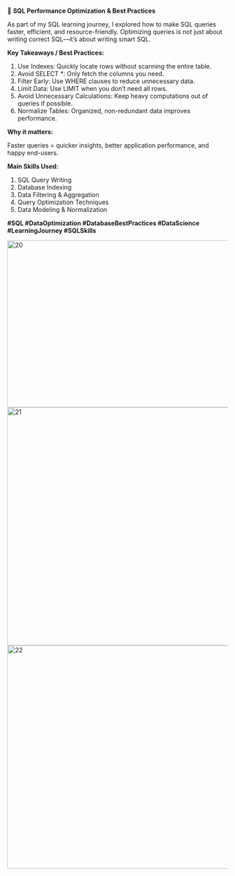 🚀 **SQL Performance Optimization & Best Practices**

As part of my SQL learning journey, I explored how to make SQL queries faster, efficient, 
and resource-friendly. Optimizing queries is not just about writing correct SQL—it’s about writing smart SQL.

**Key Takeaways / Best Practices:**

1. Use Indexes: Quickly locate rows without scanning the entire table.
2. Avoid SELECT *: Only fetch the columns you need.
3. Filter Early: Use WHERE clauses to reduce unnecessary data.
4. Limit Data: Use LIMIT when you don’t need all rows.
5. Avoid Unnecessary Calculations: Keep heavy computations out of queries if possible.
6. Normalize Tables: Organized, non-redundant data improves performance.

**Why it matters:**
  
  Faster queries = quicker insights, better application performance, and happy end-users.

**Main Skills Used:**
1. SQL Query Writing
2. Database Indexing
3. Data Filtering & Aggregation
4. Query Optimization Techniques
5. Data Modeling & Normalization

**#SQL #DataOptimization #DatabaseBestPractices #DataScience #LearningJourney #SQLSkills**

<img width="772" height="382" alt="20" src="https://github.com/user-attachments/assets/a5ae3ff4-300e-4cca-a49b-a65870c0a487" />
<img width="950" height="545" alt="21" src="https://github.com/user-attachments/assets/748dbc3a-70e4-4396-b2e0-594357f36b28" />
<img width="887" height="511" alt="22" src="https://github.com/user-attachments/assets/80b134ae-14fb-4f5d-b101-3558b44e5850" />



